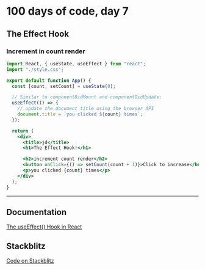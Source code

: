 # 100 days of code, day 7

## The Effect Hook

### Increment in count render

```jsx
import React, { useState, useEffect } from "react";
import "./style.css";

export default function App() {
  const [count, setCount] = useState(0);

  // Similar to componentDidMount and componentDidUpdate:
  useEffect(() => {
    // update the document title using the browser API
    document.title = `you clicked ${count} times`;
  });

  return (
    <div>
      <title>jd</title>
      <h1>The Effect Hook!</h1>

      <h2>increment count render</h2>
      <button onClick={() => setCount(count + 1)}>Click to increase</button>
      <p>you clicked {count} times</p>
    </div>
  );
}
```

---

## Documentation

[The useEffect() Hook in React](https://reactjs.org/docs/hooks-effect.html)

## Stackblitz

[Code on Stackblitz](https://stackblitz.com/edit/react-hbqpc7)
